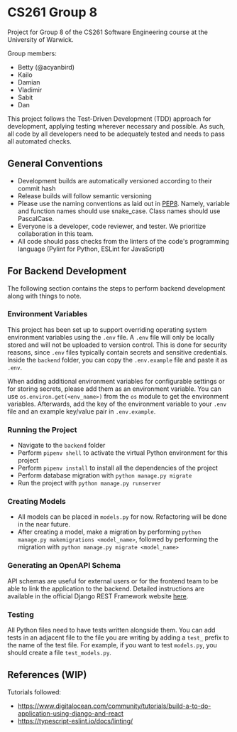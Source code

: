 # CS261 Group 8
Project for Group 8 of the CS261 Software Engineering course at the University of Warwick.

Group members:
- Betty (@acyanbird)
- Kailo
- Damian
- Vladimir
- Sabit
- Dan

This project follows the Test-Driven Development (TDD) approach for development, applying testing wherever necessary and possible. As such, all code by all developers need to be adequately tested and needs to pass all automated checks.

## General Conventions
- Development builds are automatically versioned according to their commit hash
- Release builds will follow semantic versioning
- Please use the naming conventions as laid out in [PEP8](https://www.python.org/dev/peps/pep-0008/#naming-conventions). Namely, variable and function names should use snake_case. Class names should use PascalCase.
- Everyone is a developer, code reviewer, and tester. We prioritize collaboration in this team.
- All code should pass checks from the linters of the code's programming language (Pylint for Python, ESLint for JavaScript)

## For Backend Development
The following section contains the steps to perform backend development along with things to note.

### Environment Variables
This project has been set up to support overriding operating system environment variables using the `.env` file. A `.env` file will only be locally stored and will not be uploaded to version control. This is done for security reasons, since `.env` files typically contain secrets and sensitive credentials. Inside the `backend` folder, you can copy the `.env.example` file and paste it as `.env`.

When adding additional environment variables for configurable settings or for storing secrets, please add them as an environment variable. You can use `os.environ.get(<env_name>)` from the `os` module to get the environment variables. Afterwards, add the key of the environment variable to your `.env` file and an example key/value pair in `.env.example`.

### Running the Project
- Navigate to the `backend` folder
- Perform `pipenv shell` to activate the virtual Python environment for this project
- Perform `pipenv install` to install all the dependencies of the project
- Perform database migration with `python manage.py migrate`
- Run the project with `python manage.py runserver`

### Creating Models
- All models can be placed in `models.py` for now. Refactoring will be done in the near future.
- After creating a model, make a migration by performing `python manage.py makemigrations <model_name>`, followed by performing the migration with `python manage.py migrate <model_name>`

### Generating an OpenAPI Schema
API schemas are useful for external users or for the frontend team to be able to link the application to the backend. Detailed instructions are available in the official Django REST Framework website [here](https://www.django-rest-framework.org/api-guide/schemas).

### Testing
All Python files need to have tests written alongside them. You can add tests in an adjacent file to the file you are writing by adding a `test_` prefix to the name of the test file. For example, if you want to test `models.py`, you should create a file `test_models.py`.

## References (WIP)
Tutorials followed:
- https://www.digitalocean.com/community/tutorials/build-a-to-do-application-using-django-and-react
- https://typescript-eslint.io/docs/linting/
